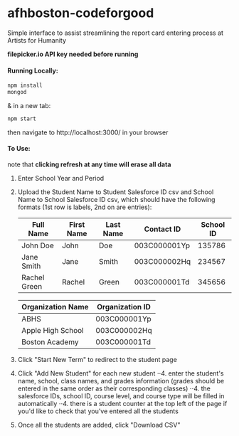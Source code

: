afhboston-codeforgood
==========
Simple interface to assist streamlining the report card entering process at Artists for Humanity

**filepicker.io API key needed before running**


#### Running Locally:
```sh
npm install
mongod
```
& in a new tab:
```sh
npm start
```
then navigate to http://localhost:3000/ in your browser


#### To Use:

note that **clicking refresh at any time will erase all data**


1. Enter School Year and Period
2. Upload the Student Name to Student Salesforce ID csv and School Name to School Salesforce ID csv, which should have the following formats (1st row is labels, 2nd on are entries):

    |  Full Name   |  First Name  |  Last Name  |  Contact ID  |  School ID  |
    | ------------ | ------------ | ----------- | ------------ | ----------- |
    | John Doe     | John         | Doe         | 003C000001Yp | 135786      |
    | Jane Smith   | Jane         | Smith       | 003C000002Hq | 234567      |
    | Rachel Green | Rachel       | Green       | 003C000001Td | 345656      |

    |  Organization Name  |  Organization ID  | 
    | ------------------- | ----------------- | 
    | ABHS                | 003C000001Yp      | 
    | Apple High School   | 003C000002Hq      |
    | Boston Academy      | 003C000001Td      | 

3. Click "Start New Term" to redirect to the student page
4. Click "Add New Student" for each new student
⋅⋅4. enter the student's name, school, class names, and grades information (grades should be entered in the same order as their corresponding classes)
⋅⋅4. the salesforce IDs, school ID, course level, and course type will be filled in automatically
⋅⋅4. there is a student counter at the top left of the page if you'd like to check that you've entered all the students
5. Once all the students are added, click "Download CSV"


